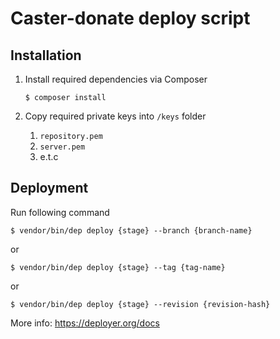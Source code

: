 # Caster-donate deploy script

## Installation

1. Install required dependencies via Composer

    ~~~
    $ composer install
    ~~~

1. Copy required private keys into `/keys` folder 

    1. `repository.pem`
    1. `server.pem`
    1. e.t.c

## Deployment

Run following command

~~~
$ vendor/bin/dep deploy {stage} --branch {branch-name}
~~~

or

~~~
$ vendor/bin/dep deploy {stage} --tag {tag-name}
~~~

or

~~~
$ vendor/bin/dep deploy {stage} --revision {revision-hash}
~~~

More info: https://deployer.org/docs